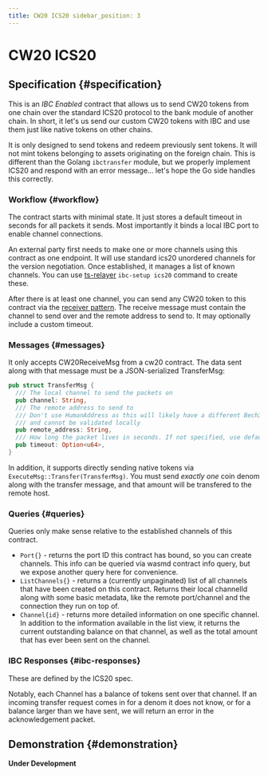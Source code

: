 ```yaml
---
title: CW20 ICS20 sidebar_position: 3
---
```


# CW20 ICS20

## Specification {#specification}

This is an *IBC Enabled* contract that allows us to send CW20 tokens from one chain over the standard ICS20 protocol to
the bank module of another chain. In short, it let's us send our custom CW20 tokens with IBC and use them just like
native tokens on other chains.

It is only designed to send tokens and redeem previously sent tokens. It will not mint tokens belonging to assets
originating on the foreign chain. This is different than the Golang `ibctransfer` module, but we properly implement
ICS20 and respond with an error message... let's hope the Go side handles this correctly.

### Workflow {#workflow}

The contract starts with minimal state. It just stores a default timeout in seconds for all packets it sends. Most
importantly it binds a local IBC port to enable channel connections.

An external party first needs to make one or more channels using this contract as one endpoint. It will use standard
ics20 unordered channels for the version negotiation. Once established, it manages a list of known channels. You can use
[ts-relayer](https://github.com/confio/ts-relayer) `ibc-setup ics20` command to create these.

After there is at least one channel, you can send any CW20 token to this contract via the
[receiver pattern](https://github.com/CosmWasm/cw-plus/blob/master/packages/cw20/README.md#receiver). The receive
message must contain the channel to send over and the remote address to send to. It may optionally include a custom
timeout.

### Messages {#messages}

It only accepts CW20ReceiveMsg from a cw20 contract. The data sent along with that message must be a JSON-serialized
TransferMsg:

```rust
pub struct TransferMsg {
  /// The local channel to send the packets on
  pub channel: String,
  /// The remote address to send to
  /// Don't use HumanAddress as this will likely have a different Bech32 prefix than we use
  /// and cannot be validated locally
  pub remote_address: String,
  /// How long the packet lives in seconds. If not specified, use default_timeout
  pub timeout: Option<u64>,
}
```

In addition, it supports directly sending native tokens via `ExecuteMsg::Transfer(TransferMsg)`. You must send *exactly
one* coin denom along with the transfer message, and that amount will be transfered to the remote host.

### Queries {#queries}

Queries only make sense relative to the established channels of this contract.

* `Port{}` - returns the port ID this contract has bound, so you can create channels. This info can be queried via wasmd
  contract info query, but we expose another query here for convenience.
* `ListChannels{}` - returns a (currently unpaginated) list of all channels that have been created on this contract.
  Returns their local channelId along with some basic metadata, like the remote port/channel and the connection they run
  on top of.
* `Channel{id}` - returns more detailed information on one specific channel. In addition to the information available in
  the list view, it returns the current outstanding balance on that channel, as well as the total amount that has ever
  been sent on the channel.

### IBC Responses {#ibc-responses}

These are defined by the ICS20 spec.

Notably, each Channel has a balance of tokens sent over that channel. If an incoming transfer request comes in for a
denom it does not know, or for a balance larger than we have sent, we will return an error in the acknowledgement
packet.

## Demonstration {#demonstration}

**Under Development**
